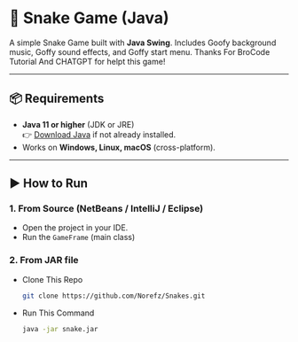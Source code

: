 # 🐍 Snake Game (Java)

A simple Snake Game built with **Java Swing**. Includes Goofy background music, Goffy sound effects, and  Goffy start menu.
Thanks For BroCode Tutorial And CHATGPT for helpt this game!

---

## 📦 Requirements
- **Java 11 or higher** (JDK or JRE)  
  👉 [Download Java](https://adoptium.net/) if not already installed.  
- Works on **Windows, Linux, macOS** (cross-platform).


---

## ▶️ How to Run

### 1. From Source (NetBeans / IntelliJ / Eclipse)

- Open the project in your IDE.  
- Run the `GameFrame` (main class) 

### 2. From JAR file
- Clone This Repo 
  ```bash
  git clone https://github.com/Norefz/Snakes.git
- Run This Command 
   ```bash
  java -jar snake.jar
